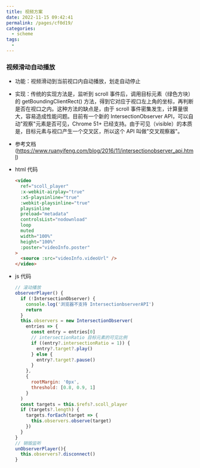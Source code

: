 ```yaml
---
title: 视频方案
date: 2022-11-15 09:42:41
permalink: /pages/cf0d19/
categories:
  - scheme
tags:
  -
---
```


### 视频滑动自动播放

- 功能：视频滑动到当前视口内自动播放，划走自动停止
- 实现：传统的实现方法是，监听到 scroll 事件后，调用目标元素（绿色方块）的 getBoundingClientRect() 方法，得到它对应于视口左上角的坐标，再判断是否在视口之内。这种方法的缺点是，由于 scroll 事件密集发生，计算量很大，容易造成性能问题。目前有一个新的 IntersectionObserver API，可以自动"观察"元素是否可见，Chrome 51+ 已经支持。由于可见（visible）的本质是，目标元素与视口产生一个交叉区，所以这个 API 叫做"交叉观察器"。
- 参考文档(https://www.ruanyifeng.com/blog/2016/11/intersectionobserver_api.html)

- html 代码

  ```html
  <video
    ref="scoll_player"
    :x-webkit-airplay="true"
    :x5-playsinline="true"
    :webkit-playsinline="true"
    playsinline
    preload="metadata"
    controlsList="nodownload"
    loop
    muted
    width="100%"
    height="100%"
    :poster="videoInfo.poster"
  >
    <source :src="videoInfo.videoUrl" />
  </video>
  ```

- js 代码

  ```js
  // 滚动播放
  observerPlayer() {
    if (!IntersectionObserver) {
      console.log('浏览器不支持 IntersectionbserverAPI')
      return
    }
    this.observers = new IntersectionObserver(
      entries => {
        const entry = entries[0]
        // intersectionRatio 目标元素的可见比例
        if ((entry?.intersectionRatio = 1)) {
          entry?.target?.play()
        } else {
          entry?.target?.pause()
        }
      },
      {
        rootMargin: '0px',
        threshold: [0.8, 0.9, 1]
      }
    )
    const targets = this.$refs?.scoll_player
    if (targets?.length) {
      targets.forEach(target => {
        this.observers.observe(target)
      })
    }
  }
  // 销毁监听
  unObserverPlayer(){
    this.observers?.disconnect()
  }
  ```
